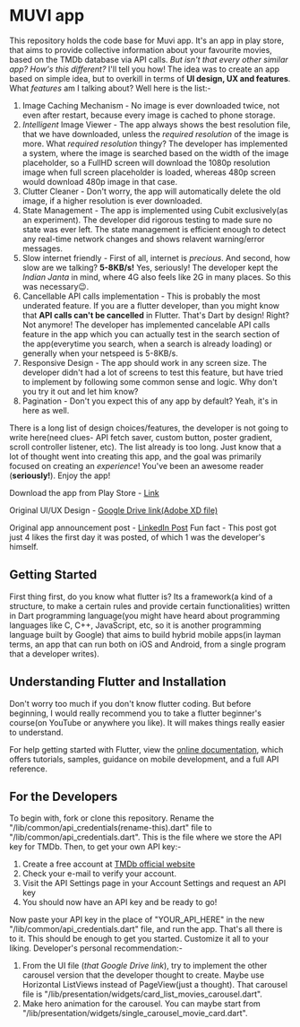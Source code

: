 # MUVI app

This repository holds the code base for Muvi app. It's an app in play store, that aims to provide collective information about your favourite movies, based on the TMDb database via API calls. *But isn't that every other similar app? How's this different?* I'll tell you how! The idea was to create an app based on simple idea, but to overkill in terms of **UI design, UX and features**. What *features* am I talking about? Well here is the list:-

1.  Image Caching Mechanism - No image is ever downloaded twice, not even after restart, because every image is cached to phone storage.
2.  *Intelligent* Image Viewer - The app always shows the best resolution file, that we have downloaded, unless the *required resolution* of the image is more. What *required resolution* thingy? The developer has implemented a system, where the image is searched based on the width of the image placeholder, so a FullHD screen will download the 1080p resolution image when full screen placeholder is loaded, whereas 480p screen would download 480p image in that case.
3.  Clutter Cleaner - Don't worry, the app will automatically delete the old image, if a higher resolution is ever downloaded.
4.  State Management - The app is implemented using Cubit exclusively(as an experiment). The developer did rigorous testing to made sure no state was ever left. The state management is efficient enough to detect any real-time network changes and shows relavent warning/error messages.
5.  Slow internet friendly - First of all, internet is *precious*. And second, how slow are we talking? **5-8KB/s!** Yes, seriously! The developer kept the *Indian Janta* in mind, where 4G also feels like 2G in many places. So this was necessary😉.
6.  Cancellable API calls implementation - This is probably the most underated feature. If you are a flutter developer, than you might know that **API calls can't be cancelled** in Flutter. That's Dart by design! Right? Not anymore! The developer has implemented cancelable API calls feature in the app which you can actually test in the search section of the app(everytime you search, when a search is already loading) or generally when your netspeed is 5-8KB/s.
7.  Responsive Design - The app should work in any screen size. The developer didn't had a lot of screens to test this feature, but have tried to implement by following some common sense and logic. Why don't you try it out and let him know?
8.  Pagination - Don't you expect this of any app by default? Yeah, it's in here as well.

There is a long list of design choices/features, the developer is not going to write here(need clues- API fetch saver, custom button, poster gradient, scroll controller listener, etc). The list already is too long. Just know that a lot of thought went into creating this app, and the goal was primarily focused on creating an *experience*! You've been an awesome reader (**seriously!**). Enjoy the app!

Download the app from Play Store - [Link](https://play.google.com/store/apps/details?id=com.application.muvi_app&hl=en&gl=IN)

Original UI/UX Design - [Google Drive link(Adobe XD file)](http://bit.ly/2YqgRRk)

Original app announcement post - [LinkedIn Post](https://www.linkedin.com/posts/abhishek-97099b125_flutterdeveloper-androidapp-uidesign-activity-6761417122682851328-pYNl)
Fun fact - This post got just 4 likes the first day it was posted, of which 1 was the developer's himself.

## Getting Started

First thing first, do you know what flutter is? Its a framework(a kind of a structure, to make a certain rules and provide certain functionalities) written in Dart programming language(you might have heard about programming languages like C, C++, JavaScript, etc, so it is another programming language built by Google) that aims to build hybrid mobile apps(in layman terms, an app that can run both on iOS and Android, from a single program that a developer writes).

## Understanding Flutter and Installation

Don't worry too much if you don't know flutter coding. But before beginning, I would really recommend you to take a flutter beginner's course(on YouTube or anywhere you like). It will makes things really easier to understand. 

For help getting started with Flutter, view the [online documentation](https://flutter.dev/docs), which offers tutorials, samples, guidance on mobile development, and a full API reference.

## For the Developers

To begin with, fork or clone this repository. Rename the "/lib/common/api_credentials(rename-this).dart" file to "/lib/common/api_credentials.dart". This is the file where we store the API key for TMDb. 
Then, to get your own API key:-

1.  Create a free account at [TMDb official website](https://www.themoviedb.org/signup)
2.  Check your e-mail to verify your account.
3.  Visit the API Settings page in your Account Settings and request an API key
4.  You should now have an API key and be ready to go!

Now paste your API key in the place of "YOUR_API_HERE" in the new "/lib/common/api_credentials.dart" file, and run the app. That's all there is to it. This should be enough to get you started. Customize it all to your liking. Developer's personal recommendation:-

1.  From the UI file (*that Google Drive link*), try to implement the other carousel version that the developer thought to create. Maybe use Horizontal ListViews instead of PageView(just a thought). That carousel file is "/lib/presentation/widgets/card_list_movies_carousel.dart".
2.  Make hero animation for the carousel. You can maybe start from "/lib/presentation/widgets/single_carousel_movie_card.dart".

